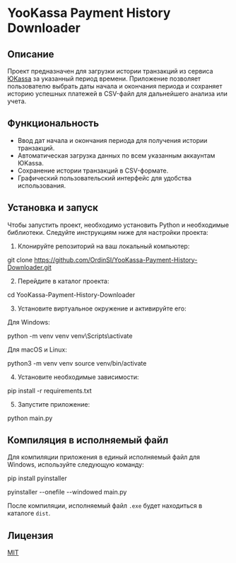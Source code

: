 # YooKassa Payment History Downloader

## Описание

Проект предназначен для загрузки истории транзакций из сервиса [ЮKassa](https://yookassa.ru/) за указанный период времени. Приложение позволяет пользователю выбрать даты начала и окончания периода и сохраняет историю успешных платежей в CSV-файл для дальнейшего анализа или учета.

## Функциональность

- Ввод дат начала и окончания периода для получения истории транзакций.
- Автоматическая загрузка данных по всем указанным аккаунтам ЮKassa.
- Сохранение истории транзакций в CSV-формате.
- Графический пользовательский интерфейс для удобства использования.

## Установка и запуск

Чтобы запустить проект, необходимо установить Python и необходимые библиотеки. Следуйте инструкциям ниже для настройки проекта:

1. Клонируйте репозиторий на ваш локальный компьютер:


git clone https://github.com/OrdinSI/YooKassa-Payment-History-Downloader.git

2. Перейдите в каталог проекта:


cd YooKassa-Payment-History-Downloader

3. Установите виртуальное окружение и активируйте его:

Для Windows:


python -m venv venv
venv\Scripts\activate

Для macOS и Linux:


python3 -m venv venv
source venv/bin/activate

4. Установите необходимые зависимости:


pip install -r requirements.txt

5. Запустите приложение:


python main.py

## Компиляция в исполняемый файл

Для компиляции приложения в единый исполняемый файл для Windows, используйте следующую команду:

pip install pyinstaller

pyinstaller --onefile --windowed main.py

После компиляции, исполняемый файл `.exe` будет находиться в каталоге `dist`.


## Лицензия

[MIT](LICENSE)